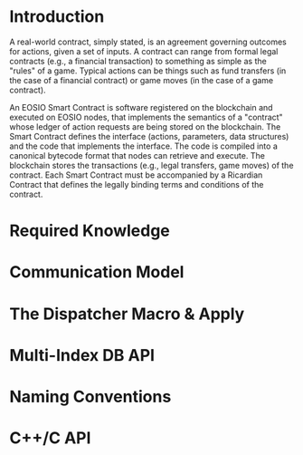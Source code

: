 # Introduction

A real-world contract, simply stated, is an agreement governing outcomes for actions, given a set of inputs. A contract can range from formal legal contracts (e.g., a financial transaction) to something as simple as the "rules" of a game. Typical actions can be things such as fund transfers (in the case of a financial contract) or game moves (in the case of a game contract).

An EOSIO Smart Contract is software registered on the blockchain and executed on EOSIO nodes, that implements the semantics of a "contract" whose ledger of action requests are being stored on the blockchain. The Smart Contract defines the interface (actions, parameters, data structures) and the code that implements the interface. The code is compiled into a canonical bytecode format that nodes can retrieve and execute. The blockchain stores the transactions (e.g., legal transfers, game moves) of the contract. Each Smart Contract must be accompanied by a Ricardian Contract that defines the legally binding terms and conditions of the contract.


# Required Knowledge


# Communication Model



# The Dispatcher Macro & Apply




# Multi-Index DB API





# Naming Conventions




# C++/C API

